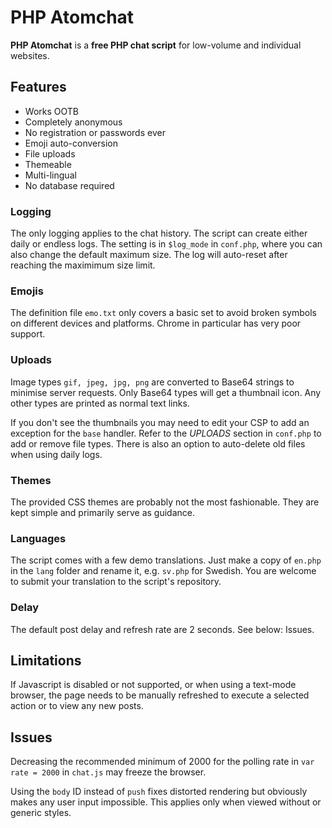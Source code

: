 # PHP Atomchat

**PHP Atomchat** is a **free PHP chat script** for low-volume and individual websites.

## Features
- Works OOTB
- Completely anonymous
- No registration or passwords ever
- Emoji auto-conversion
- File uploads
- Themeable
- Multi-lingual
- No database required

### Logging

The only logging applies to the chat history. The script can create either daily or endless logs. The setting is in `$log_mode` in `conf.php`, where you can also change the default maximum size. The log will auto-reset after reaching the maximimum size limit.

### Emojis

The definition file `emo.txt` only covers a basic set to avoid broken symbols on different devices and platforms. Chrome in particular has very poor support.

### Uploads

Image types `gif, jpeg, jpg, png` are converted to Base64 strings to minimise server requests. Only Base64 types will get a thumbnail icon. Any other types are printed as normal text links.

If you don't see the thumbnails you may need to edit your CSP to add an exception for the `base` handler. Refer to the *UPLOADS* section in `conf.php` to add or remove file types. There is also an option to auto-delete old files when using daily logs.

### Themes

The provided CSS themes are probably not the most fashionable. They are kept simple and primarily serve as guidance.

### Languages

The script comes with a few demo translations. Just make a copy of `en.php` in the `lang` folder and rename it, e.g. `sv.php` for Swedish. You are welcome to submit your translation to the script's repository.

### Delay

The default post delay and refresh rate are 2 seconds. See below: Issues.

## Limitations

If Javascript is disabled or not supported, or when using a text-mode browser, the page needs to be manually refreshed to execute a selected action or to view any new posts. 

## Issues

Decreasing the recommended minimum of 2000 for the polling rate in `var rate = 2000` in `chat.js` may freeze the browser.

Using the `body` ID instead of `push` fixes distorted rendering but obviously makes any user input impossible. This applies only when viewed without or generic styles.
